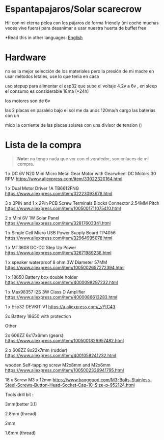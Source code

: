 # Espantapajaros/Solar scarecrow

Hi! con mi eterna pelea con los pájaros de forma friendly (mi coche muchas veces vive fuera) para desanimar a usar nuestra huerta de buffet free

*Read this in other languages: [English](README.en.md)

# Hardware

no es la mejor selección de los materiales pero la presión de mi madre en usar métodos letales, use lo que tenia en casa 

uso stepup para alimentar el esp32 que sube el voltaje 4.2v a 6v , en sleep el consumo es considerable 18ma (*24h)

los motores son de 6v

las 2 placas en paralelo bajo el sol me da unos 120ma/h 
cargo las baterias con un 

mido la corriente de las placas solares con una divisor de tension ()

# Lista de la compra

> **Note:** no tengo nada que ver con el vendedor, son enlaces de mi compra.

1 x DC 6V N20 Mini Micro Metal Gear Motor with Gearwheel DC Motors 30 RPM
https://www.aliexpress.com/item/33022320164.html

1 x Dual Motor Driver 1A TB6612FNG
https://www.aliexpress.com/item/32223093678.html

3 x 3PIN and 1 x 2Pin PCB Screw Terminals Blocks Connector 2.54MM Pitch 
https://www.aliexpress.com/item/1005001711075410.html

2 x Mini 6V 1W Solar Panel 
https://www.aliexpress.com/item/32817603341.html

1 x Single Cell Micro USB Power Supply Board TP4056
https://www.aliexpress.com/item/32964995078.html

1 x MT3608 DC-DC Step Up Power
https://www.aliexpress.com/item/32671989238.html

1 x speaker waterproof 8 ohm 3W Diameter 57MM
https://www.aliexpress.com/item/1005002657272394.html

1 x 18650 Battery box double holder
https://www.aliexpress.com/item/4000098297232.html

1 x Max98357 I2S 3W Class D Amplifier
https://www.aliexpress.com/item/4000086613283.html

1 x Esp32 DEVKIT V1
https://a.aliexpress.com/_vYtC43

2x Battery 18650 with protection

Other

2x 606ZZ 6x17x6mm (gears)
https://www.aliexpress.com/item/1005001826957482.html

2 x 608ZZ 8x22x7mm (rudder)
https://www.aliexpress.com/item/4001058241232.html

wooden Self-tapping screw M2x8mm and M2x6mm
https://www.aliexpress.com/item/1005002336941795.html

18 x Screw M3 x 12mm
https://www.banggood.com/M3-Bolts-Stainless-Steel-Screws-Button-Head-Socket-Cap-10-Size-p-952124.html

Tools
drill bit :

 3mm(better 3.1) 
 
 2.8mm (thread) 
 
 2mm
 
 1.6mm (thread)
